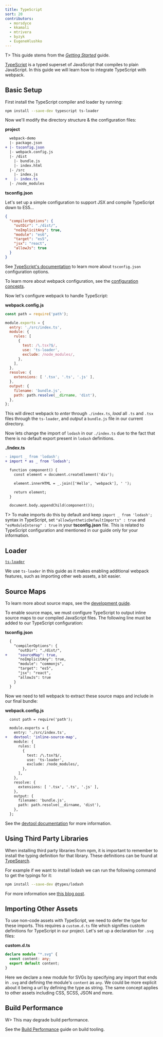 ```yaml
---
title: TypeScript
sort: 20
contributors:
  - morsdyce
  - kkamali
  - mtrivera
  - byzyk
  - EugeneHlushko
---
```


T> This guide stems from the [_Getting Started_](/guides/getting-started/) guide.

[TypeScript](https://www.typescriptlang.org) is a typed superset of JavaScript that compiles to plain JavaScript. In this guide we will learn how to integrate TypeScript with webpack.


## Basic Setup

First install the TypeScript compiler and loader by running:

``` bash
npm install --save-dev typescript ts-loader
```

Now we'll modify the directory structure & the configuration files:

__project__

``` diff
  webpack-demo
  |- package.json
+ |- tsconfig.json
  |- webpack.config.js
  |- /dist
    |- bundle.js
    |- index.html
  |- /src
    |- index.js
+   |- index.ts
  |- /node_modules
```

__tsconfig.json__

Let's set up a simple configuration to support JSX and compile TypeScript down to ES5...

``` json
{
  "compilerOptions": {
    "outDir": "./dist/",
    "noImplicitAny": true,
    "module": "es6",
    "target": "es5",
    "jsx": "react",
    "allowJs": true
  }
}
```

See [TypeScript's documentation](https://www.typescriptlang.org/docs/handbook/tsconfig-json.html) to learn more about `tsconfig.json` configuration options.

To learn more about webpack configuration, see the [configuration concepts](/concepts/configuration/).

Now let's configure webpack to handle TypeScript:

__webpack.config.js__

``` js
const path = require('path');

module.exports = {
  entry: './src/index.ts',
  module: {
    rules: [
      {
        test: /\.tsx?$/,
        use: 'ts-loader',
        exclude: /node_modules/,
      },
    ],
  },
  resolve: {
    extensions: [ '.tsx', '.ts', '.js' ],
  },
  output: {
    filename: 'bundle.js',
    path: path.resolve(__dirname, 'dist'),
  },
};
```

This will direct webpack to _enter_ through `./index.ts`, _load_ all `.ts` and `.tsx` files through the `ts-loader`, and _output_ a `bundle.js` file in our current directory.

Now lets change the import of `lodash` in our `./index.ts` due to the fact that there is no default export present in `lodash` definitions.

__./index.ts__

``` diff
- import _ from 'lodash';
+ import * as _ from 'lodash';

  function component() {
    const element = document.createElement('div');

    element.innerHTML = _.join(['Hello', 'webpack'], ' ');

    return element;
  }

  document.body.appendChild(component());
```

T> To make imports do this by default and keep `import _ from 'lodash';` syntax in TypeScript, set `"allowSyntheticDefaultImports" : true` and `"esModuleInterop" : true` in your __tsconfig.json__ file. This is related to TypeScript configuration and mentioned in our guide only for your information.

## Loader

[`ts-loader`](https://github.com/TypeStrong/ts-loader)

We use `ts-loader` in this guide as it makes enabling additional webpack features, such as importing other web assets, a bit easier.


## Source Maps

To learn more about source maps, see the [development guide](/guides/development).

To enable source maps, we must configure TypeScript to output inline source maps to our compiled JavaScript files. The following line must be added to our TypeScript configuration:

__tsconfig.json__

``` diff
  {
    "compilerOptions": {
      "outDir": "./dist/",
+     "sourceMap": true,
      "noImplicitAny": true,
      "module": "commonjs",
      "target": "es5",
      "jsx": "react",
      "allowJs": true
    }
  }
```

Now we need to tell webpack to extract these source maps and include in our final bundle:

__webpack.config.js__

``` diff
  const path = require('path');

  module.exports = {
    entry: './src/index.ts',
+   devtool: 'inline-source-map',
    module: {
      rules: [
        {
          test: /\.tsx?$/,
          use: 'ts-loader',
          exclude: /node_modules/,
        },
      ],
    },
    resolve: {
      extensions: [ '.tsx', '.ts', '.js' ],
    },
    output: {
      filename: 'bundle.js',
      path: path.resolve(__dirname, 'dist'),
    },
  };
```

See the [devtool documentation](/configuration/devtool/) for more information.


## Using Third Party Libraries

When installing third party libraries from npm, it is important to remember to install the typing definition for that library. These definitions can be found at [TypeSearch](https://microsoft.github.io/TypeSearch/).

For example if we want to install lodash we can run the following command to get the typings for it:

``` bash
npm install --save-dev @types/lodash
```

For more information see [this blog post](https://blogs.msdn.microsoft.com/typescript/2016/06/15/the-future-of-declaration-files/).


## Importing Other Assets

To use non-code assets with TypeScript, we need to defer the type for these imports. This requires a `custom.d.ts` file which signifies custom definitions for TypeScript in our project. Let's set up a declaration for `.svg` files:

__custom.d.ts__

```typescript
declare module "*.svg" {
  const content: any;
  export default content;
}
```

Here we declare a new module for SVGs by specifying any import that ends in `.svg` and defining the module's `content` as `any`. We could be more explicit about it being a url by defining the type as string. The same concept applies to other assets including CSS, SCSS, JSON and more.


## Build Performance

W> This may degrade build performance.

See the [Build Performance](/guides/build-performance/) guide on build tooling.
